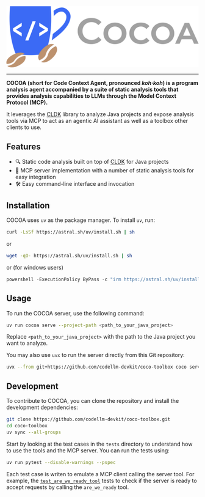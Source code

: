 <img src="https://github.com/codellm-devkit/coco-toolbox/blob/main/docs/assets/logo.png?raw=true" width="900" alt="CoCo Toolbox Logo">

---

**COCOA (short for Code Context Agent, pronounced *koh·koh*) is a program analysis agent accompanied by a suite of static analysis tools that provides analysis capabilities to LLMs through the Model Context Protocol (MCP).** 

It leverages the [CLDK](https://github.com/codellm-devkit/python-sdk) library to analyze Java projects and expose analysis tools via MCP to act as an agentic AI assistant as well as a toolbox other clients to use.

## Features

- 🔍 Static code analysis built on top of [CLDK](https://github.com/codellm-devkit/python-sdk) for Java projects
- 🔌 MCP server implementation with a number of static analysis tools for easy integration
- 🛠️ Easy command-line interface and invocation

## Installation

COCOA uses `uv` as the package manager. To install `uv`, run:

```bash
curl -LsSf https://astral.sh/uv/install.sh | sh
```

or 

```bash
wget -qO- https://astral.sh/uv/install.sh | sh
```

or (for windows users)

```powershell
powershell -ExecutionPolicy ByPass -c "irm https://astral.sh/uv/install.ps1 | iex"
```

## Usage

To run the COCOA server, use the following command:

```bash
uv run cocoa serve --project-path <path_to_your_java_project>
```

Replace `<path_to_your_java_project>` with the path to the Java project you want to analyze.

You may also use `uvx` to run the server directly from this Git repository:

```bash
uvx --from git+https://github.com/codellm-devkit/coco-toolbox coco serve --project-path <path_to_your_java_project>
```

## Development

To contribute to COCOA, you can clone the repository and install the development dependencies:

```bash
git clone https://github.com/codellm-devkit/coco-toolbox.git
cd coco-toolbox
uv sync --all-groups
```

Start by looking at the test cases in the `tests` directory to understand how to use the tools and the MCP server. You can run the tests using:

```bash
uv run pytest --disable-warnings --pspec
```

Each test case is writen to emulate a MCP client calling the server tool. For example, the [`test_are_we_ready_tool`](https://github.com/codellm-devkit/cldk-coco-toolbox/blob/main/test/test_basic.py#L11) tests to check if the server is ready to accept requests by calling the `are_we_ready` tool.